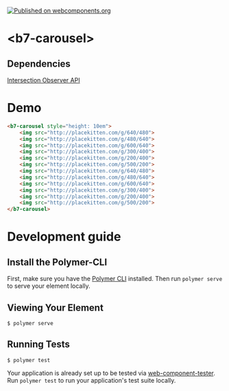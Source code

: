 [![Published on webcomponents.org](https://img.shields.io/badge/webcomponents.org-published-blue.svg?style=flat-square)](https://www.webcomponents.org/element/balint777/b7-carousel)

# \<b7-carousel\>

## Dependencies
[Intersection Observer API](https://developer.mozilla.org/en-US/docs/Web/API/Intersection_Observer_API#Browser_compatibility)

# Demo
<!---
```
<custom-element-demo>
  <template>
    <script src="../webcomponentsjs/webcomponents-lite.js"></script>
    <link rel="import" href="b7-carousel.html">
    <next-code-block></next-code-block>
  </template>
</custom-element-demo>
```
-->
```html
<b7-carousel style="height: 10em">
    <img src="http://placekitten.com/g/640/480">
    <img src="http://placekitten.com/g/480/640">
    <img src="http://placekitten.com/g/600/640">
    <img src="http://placekitten.com/g/300/400">
    <img src="http://placekitten.com/g/200/400">
    <img src="http://placekitten.com/g/500/200">
    <img src="http://placekitten.com/g/640/480">
    <img src="http://placekitten.com/g/480/640">
    <img src="http://placekitten.com/g/600/640">
    <img src="http://placekitten.com/g/300/400">
    <img src="http://placekitten.com/g/200/400">
    <img src="http://placekitten.com/g/500/200">
</b7-carousel>
```

# Development guide
## Install the Polymer-CLI

First, make sure you have the [Polymer CLI](https://www.npmjs.com/package/polymer-cli) installed. Then run `polymer serve` to serve your element locally.

## Viewing Your Element

```
$ polymer serve
```

## Running Tests

```
$ polymer test
```

Your application is already set up to be tested via [web-component-tester](https://github.com/Polymer/web-component-tester). Run `polymer test` to run your application's test suite locally.

